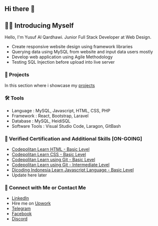 ## Hi there 👋

<!--
**yusufalqard/yusufalqard** is a ✨ _special_ ✨ repository because its `README.md` (this file) appears on your GitHub profile.

Here are some ideas to get you started:

- 🔭 I’m currently working on ...
- 🌱 I’m currently learning ...
- 👯 I’m looking to collaborate on ...
- 🤔 I’m looking for help with ...
- 💬 Ask me about ...
- 📫 How to reach me: ...
- 😄 Pronouns: ...
- ⚡ Fun fact: ...
-->

## 👨‍💻 Introducing Myself

Hello, I'm Yusuf Al Qardhawi. Junior Full Stack Developer at Web Design.

- Create responsive website design using framework libraries
- Querying data using MySQL from website and input data users mostly
- Develop web application using Agile Methodology
- Testing SQL Injection before upload into live server

### 💼 Projects

In this section where i showcase my [projects]()

### 🛠️ Tools

- Language : MySQL, Javascript, HTML, CSS, PHP
- Framework : React, Bootstrap, Laravel
- Database : MySQL, HeidiSQL
- Software Tools : Visual Studio Code, Laragon, GitBash

### 🪪 Verified Certification and Additional Skills [ON-GOING]

- [Codepolitan Learn HTML - Basic Level](https://codepolitan.com/c/MQVTJ0I)
- [Codepolitan Learn CSS - Basic Level](https://codepolitan.com/c/WXYUD5M)
- [Codepolitan Learn using Git - Basic Level](https://codepolitan.com/c/8PT0MXO)
- [Codepolitan Learn using Git - Intermediate Level](https://codepolitan.com/c/C9VSEWU)
- [Dicoding Indonesia Learn Javascript Language - Basic Level](https://www.dicoding.com/certificates/MEPJN2E9JX3V)
- Update here later

### 🤝 Connect with Me or Contact Me

- [LinkedIn](https://www.linkedin.com/in/yusuf-al-qardhawi-9a5892278/)
- Hire me on [Upwork](https://www.upwork.com/freelancers/~014b41877ce14713d0)
- [Telegram](https://t.me/Hawiqard)
- [Facebook](https://www.facebook.com/hawialqard/)
- [Discord](https://discordapp.com/users/447751259601108995)
